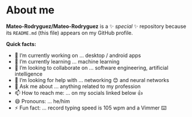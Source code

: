 # About me


**Mateo-Rodryguez/Mateo-Rodryguez** is a ✨ _special_ ✨ repository because its `README.md` (this file) appears on my GitHub profile.

**Quick facts:**

- 🔭 I’m currently working on ... desktop / android apps
- 🌱 I’m currently learning ... machine learning
- 👯 I’m looking to collaborate on ... software engineering, artificial intelligence
- 🤔 I’m looking for help with ... networking 😊 and neural networks
- 💬 Ask me about ... anything related to my profession
- 📫 How to reach me: ... on my socials linked below 👍
- 😄 Pronouns: ... he/him
- ⚡ Fun fact: ... record typing speed is 105 wpm and a Vimmer ⌨️
